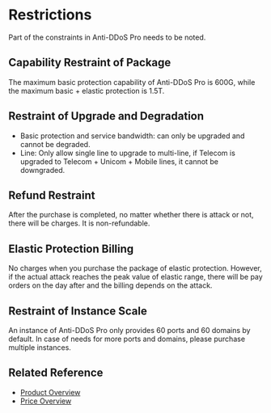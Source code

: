 # Restrictions

Part of the constraints in Anti-DDoS Pro needs to be noted.

## Capability Restraint of Package
The maximum basic protection capability of Anti-DDoS Pro is 600G, while the maximum basic + elastic protection is 1.5T.

## Restraint of Upgrade and Degradation
- Basic protection and service bandwidth: can only be upgraded and cannot be degraded.
- Line: Only allow single line to upgrade to multi-line, if Telecom is upgraded to Telecom + Unicom + Mobile lines, it cannot be downgraded.

## Refund Restraint
After the purchase is completed, no matter whether there is attack or not, there will be charges. It is non-refundable.

## Elastic Protection Billing
No charges when you purchase the package of elastic protection. However, if the actual attack reaches the peak value of elastic range, there will be pay orders on the day after and the billing depends on the attack.

## Restraint of Instance Scale
An instance of Anti-DDoS Pro only provides 60 ports and 60 domains by default. In case of needs for more ports and domains, please purchase multiple instances.

## Related Reference

- [Product Overview](../Introduction/Product-Overview.md)
- [Price Overview](../Pricing/Price-Overview.md)
